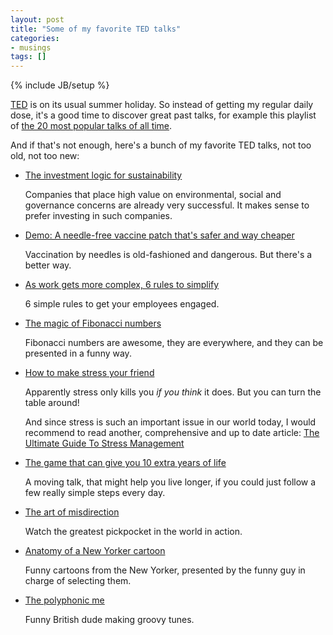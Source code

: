 ```yaml
---
layout: post
title: "Some of my favorite TED talks"
categories:
- musings
tags: []
---
```

{% include JB/setup %}

[TED][1] is on its usual summer holiday.
So instead of getting my regular daily dose,
it's a good time to discover great past talks,
for example this playlist of [the 20 most popular talks of all time][2].

And if that's not enough,
here's a bunch of my favorite TED talks,
not too old, not too new:

- [The investment logic for sustainability][3]

    Companies that place high value on environmental,
    social and governance concerns are already very successful.
    It makes sense to prefer investing in such companies.

- [Demo: A needle-free vaccine patch that's safer and way cheaper][6]

    Vaccination by needles is old-fashioned and dangerous.
    But there's a better way.

- [As work gets more complex, 6 rules to simplify][5]

    6 simple rules to get your employees engaged.

- [The magic of Fibonacci numbers][8]

    Fibonacci numbers are awesome,
    they are everywhere,
    and they can be presented in a funny way.

- [How to make stress your friend][10]

    Apparently stress only kills you *if you think* it does.
    But you can turn the table around!

    And since stress is such an important issue in our world today,
    I would recommend to read another, comprehensive and up to date article:
    [The Ultimate Guide To Stress Management](https://relaxlikeaboss.com/stress-management-guide/)

- [The game that can give you 10 extra years of life][7]

    A moving talk, that might help you live longer,
    if you could just follow a few really simple steps every day.

- [The art of misdirection][11]

    Watch the greatest pickpocket in the world in action.

- [Anatomy of a New Yorker cartoon][14]

    Funny cartoons from the New Yorker,
    presented by the funny guy in charge of selecting them.

- [The polyphonic me][15]

    Funny British dude making groovy tunes.

[1]: http://www.ted.com/
[2]: http://www.ted.com/playlists/171/the_20_most_popular_talks_of_a
[3]: http://www.ted.com/talks/chris_mcknett_the_investment_logic_for_sustainability
[4]: http://www.ted.com/talks/anant_agarwal_why_massively_open_online_courses_still_matter
[5]: http://www.ted.com/talks/yves_morieux_as_work_gets_more_complex_6_rules_to_simplify
[6]: http://www.ted.com/talks/mark_kendall_demo_a_needle_free_vaccine_patch_that_s_safer_and_way_cheaper
[7]: http://www.ted.com/talks/jane_mcgonigal_the_game_that_can_give_you_10_extra_years_of_life
[8]: http://www.ted.com/talks/arthur_benjamin_the_magic_of_fibonacci_numbers
[9]: http://www.ted.com/talks/mikko_hypponen_how_the_nsa_betrayed_the_world_s_trust_time_to_act
[10]: http://www.ted.com/talks/kelly_mcgonigal_how_to_make_stress_your_friend
[11]: http://www.ted.com/talks/apollo_robbins_the_art_of_misdirection
[12]: http://www.ted.com/talks/hetain_patel_who_am_i_think_again
[13]: http://www.ted.com/talks/steve_howard_let_s_go_all_in_on_selling_sustainability
[14]: http://www.ted.com/talks/bob_mankoff_anatomy_of_a_new_yorker_cartoon
[15]: http://www.ted.com/talks/beardyman_the_polyphonic_me
